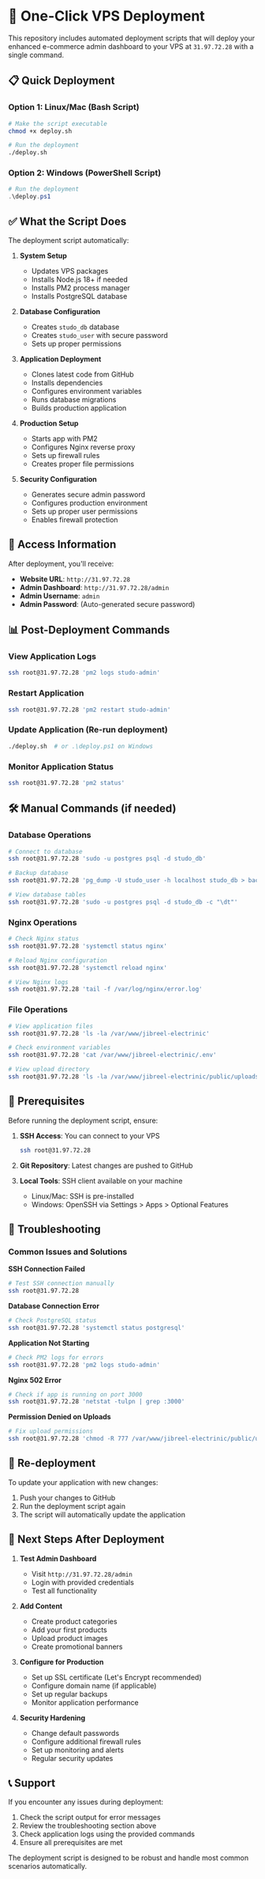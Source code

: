 # 🚀 One-Click VPS Deployment

This repository includes automated deployment scripts that will deploy your enhanced e-commerce admin dashboard to your VPS at `31.97.72.28` with a single command.

## 📋 Quick Deployment

### Option 1: Linux/Mac (Bash Script)
```bash
# Make the script executable
chmod +x deploy.sh

# Run the deployment
./deploy.sh
```

### Option 2: Windows (PowerShell Script)
```powershell
# Run the deployment
.\deploy.ps1
```

## ✅ What the Script Does

The deployment script automatically:

1. **System Setup**
   - Updates VPS packages
   - Installs Node.js 18+ if needed
   - Installs PM2 process manager
   - Installs PostgreSQL database

2. **Database Configuration**
   - Creates `studo_db` database
   - Creates `studo_user` with secure password
   - Sets up proper permissions

3. **Application Deployment**
   - Clones latest code from GitHub
   - Installs dependencies
   - Configures environment variables
   - Runs database migrations
   - Builds production application

4. **Production Setup**
   - Starts app with PM2
   - Configures Nginx reverse proxy
   - Sets up firewall rules
   - Creates proper file permissions

5. **Security Configuration**
   - Generates secure admin password
   - Configures production environment
   - Sets up proper user permissions
   - Enables firewall protection

## 🔑 Access Information

After deployment, you'll receive:
- **Website URL**: `http://31.97.72.28`
- **Admin Dashboard**: `http://31.97.72.28/admin`
- **Admin Username**: `admin`
- **Admin Password**: (Auto-generated secure password)

## 📊 Post-Deployment Commands

### View Application Logs
```bash
ssh root@31.97.72.28 'pm2 logs studo-admin'
```

### Restart Application
```bash
ssh root@31.97.72.28 'pm2 restart studo-admin'
```

### Update Application (Re-run deployment)
```bash
./deploy.sh  # or .\deploy.ps1 on Windows
```

### Monitor Application Status
```bash
ssh root@31.97.72.28 'pm2 status'
```

## 🛠️ Manual Commands (if needed)

### Database Operations
```bash
# Connect to database
ssh root@31.97.72.28 'sudo -u postgres psql -d studo_db'

# Backup database
ssh root@31.97.72.28 'pg_dump -U studo_user -h localhost studo_db > backup.sql'

# View database tables
ssh root@31.97.72.28 'sudo -u postgres psql -d studo_db -c "\dt"'
```

### Nginx Operations
```bash
# Check Nginx status
ssh root@31.97.72.28 'systemctl status nginx'

# Reload Nginx configuration
ssh root@31.97.72.28 'systemctl reload nginx'

# View Nginx logs
ssh root@31.97.72.28 'tail -f /var/log/nginx/error.log'
```

### File Operations
```bash
# View application files
ssh root@31.97.72.28 'ls -la /var/www/jibreel-electrinic'

# Check environment variables
ssh root@31.97.72.28 'cat /var/www/jibreel-electrinic/.env'

# View upload directory
ssh root@31.97.72.28 'ls -la /var/www/jibreel-electrinic/public/uploads'
```

## 🔧 Prerequisites

Before running the deployment script, ensure:

1. **SSH Access**: You can connect to your VPS
   ```bash
   ssh root@31.97.72.28
   ```

2. **Git Repository**: Latest changes are pushed to GitHub

3. **Local Tools**: SSH client available on your machine
   - Linux/Mac: SSH is pre-installed
   - Windows: OpenSSH via Settings > Apps > Optional Features

## 🚨 Troubleshooting

### Common Issues and Solutions

**SSH Connection Failed**
```bash
# Test SSH connection manually
ssh root@31.97.72.28
```

**Database Connection Error**
```bash
# Check PostgreSQL status
ssh root@31.97.72.28 'systemctl status postgresql'
```

**Application Not Starting**
```bash
# Check PM2 logs for errors
ssh root@31.97.72.28 'pm2 logs studo-admin'
```

**Nginx 502 Error**
```bash
# Check if app is running on port 3000
ssh root@31.97.72.28 'netstat -tulpn | grep :3000'
```

**Permission Denied on Uploads**
```bash
# Fix upload permissions
ssh root@31.97.72.28 'chmod -R 777 /var/www/jibreel-electrinic/public/uploads'
```

## 🔄 Re-deployment

To update your application with new changes:

1. Push your changes to GitHub
2. Run the deployment script again
3. The script will automatically update the application

## 🎯 Next Steps After Deployment

1. **Test Admin Dashboard**
   - Visit `http://31.97.72.28/admin`
   - Login with provided credentials
   - Test all functionality

2. **Add Content**
   - Create product categories
   - Add your first products
   - Upload product images
   - Create promotional banners

3. **Configure for Production**
   - Set up SSL certificate (Let's Encrypt recommended)
   - Configure domain name (if applicable)
   - Set up regular backups
   - Monitor application performance

4. **Security Hardening**
   - Change default passwords
   - Configure additional firewall rules
   - Set up monitoring and alerts
   - Regular security updates

## 📞 Support

If you encounter any issues during deployment:

1. Check the script output for error messages
2. Review the troubleshooting section above
3. Check application logs using the provided commands
4. Ensure all prerequisites are met

The deployment script is designed to be robust and handle most common scenarios automatically.